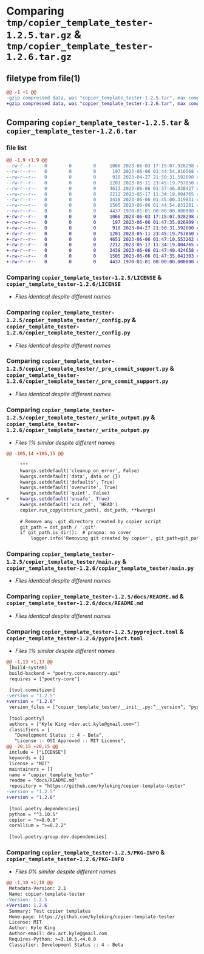 # Comparing `tmp/copier_template_tester-1.2.5.tar.gz` & `tmp/copier_template_tester-1.2.6.tar.gz`

## filetype from file(1)

```diff
@@ -1 +1 @@
-gzip compressed data, was "copier_template_tester-1.2.5.tar", max compression
+gzip compressed data, was "copier_template_tester-1.2.6.tar", max compression
```

## Comparing `copier_template_tester-1.2.5.tar` & `copier_template_tester-1.2.6.tar`

### file list

```diff
@@ -1,9 +1,9 @@
--rw-r--r--   0        0        0     1066 2023-06-03 17:15:07.928298 copier_template_tester-1.2.5/LICENSE
--rw-r--r--   0        0        0      197 2023-06-06 01:44:54.816568 copier_template_tester-1.2.5/copier_template_tester/__init__.py
--rw-r--r--   0        0        0      918 2023-04-27 21:50:31.592600 copier_template_tester-1.2.5/copier_template_tester/_config.py
--rw-r--r--   0        0        0     1201 2023-05-11 23:45:19.757850 copier_template_tester-1.2.5/copier_template_tester/_pre_commit_support.py
--rw-r--r--   0        0        0     4613 2023-06-06 01:37:46.038427 copier_template_tester-1.2.5/copier_template_tester/_write_output.py
--rw-r--r--   0        0        0     2212 2023-05-17 11:34:19.004765 copier_template_tester-1.2.5/copier_template_tester/main.py
--rw-r--r--   0        0        0     3438 2023-06-06 01:45:00.319831 copier_template_tester-1.2.5/docs/README.md
--rw-r--r--   0        0        0     1505 2023-06-06 01:44:54.831281 copier_template_tester-1.2.5/pyproject.toml
--rw-r--r--   0        0        0     4437 1970-01-01 00:00:00.000000 copier_template_tester-1.2.5/PKG-INFO
+-rw-r--r--   0        0        0     1066 2023-06-03 17:15:07.928298 copier_template_tester-1.2.6/LICENSE
+-rw-r--r--   0        0        0      197 2023-06-06 01:47:35.026909 copier_template_tester-1.2.6/copier_template_tester/__init__.py
+-rw-r--r--   0        0        0      918 2023-04-27 21:50:31.592600 copier_template_tester-1.2.6/copier_template_tester/_config.py
+-rw-r--r--   0        0        0     1201 2023-05-11 23:45:19.757850 copier_template_tester-1.2.6/copier_template_tester/_pre_commit_support.py
+-rw-r--r--   0        0        0     4651 2023-06-06 01:47:10.553262 copier_template_tester-1.2.6/copier_template_tester/_write_output.py
+-rw-r--r--   0        0        0     2212 2023-05-17 11:34:19.004765 copier_template_tester-1.2.6/copier_template_tester/main.py
+-rw-r--r--   0        0        0     3438 2023-06-06 01:47:40.424658 copier_template_tester-1.2.6/docs/README.md
+-rw-r--r--   0        0        0     1505 2023-06-06 01:47:35.041303 copier_template_tester-1.2.6/pyproject.toml
+-rw-r--r--   0        0        0     4437 1970-01-01 00:00:00.000000 copier_template_tester-1.2.6/PKG-INFO
```

### Comparing `copier_template_tester-1.2.5/LICENSE` & `copier_template_tester-1.2.6/LICENSE`

 * *Files identical despite different names*

### Comparing `copier_template_tester-1.2.5/copier_template_tester/_config.py` & `copier_template_tester-1.2.6/copier_template_tester/_config.py`

 * *Files identical despite different names*

### Comparing `copier_template_tester-1.2.5/copier_template_tester/_pre_commit_support.py` & `copier_template_tester-1.2.6/copier_template_tester/_pre_commit_support.py`

 * *Files identical despite different names*

### Comparing `copier_template_tester-1.2.5/copier_template_tester/_write_output.py` & `copier_template_tester-1.2.6/copier_template_tester/_write_output.py`

 * *Files 1% similar despite different names*

```diff
@@ -105,14 +105,15 @@
 
     """
     kwargs.setdefault('cleanup_on_error', False)
     kwargs.setdefault('data', data or {})
     kwargs.setdefault('defaults', True)
     kwargs.setdefault('overwrite', True)
     kwargs.setdefault('quiet', False)
+    kwargs.setdefault('unsafe', True)
     kwargs.setdefault('vcs_ref', 'HEAD')
     copier.run_copy(str(src_path), dst_path, **kwargs)
 
     # Remove any .git directory created by copier script
     git_path = dst_path / '.git'
     if git_path.is_dir():  # pragma: no cover
         logger.info('Removing git created by copier', git_path=git_path)
```

### Comparing `copier_template_tester-1.2.5/copier_template_tester/main.py` & `copier_template_tester-1.2.6/copier_template_tester/main.py`

 * *Files identical despite different names*

### Comparing `copier_template_tester-1.2.5/docs/README.md` & `copier_template_tester-1.2.6/docs/README.md`

 * *Files identical despite different names*

### Comparing `copier_template_tester-1.2.5/pyproject.toml` & `copier_template_tester-1.2.6/pyproject.toml`

 * *Files 1% similar despite different names*

```diff
@@ -1,13 +1,13 @@
 [build-system]
 build-backend = "poetry.core.masonry.api"
 requires = ["poetry-core"]
 
 [tool.commitizen]
-version = "1.2.5"
+version = "1.2.6"
 version_files = ["copier_template_tester/__init__.py:^__version", "pyproject.toml:^version"]
 
 [tool.poetry]
 authors = ["Kyle King <dev.act.kyle@gmail.com>"]
 classifiers = [
   "Development Status :: 4 - Beta",
   "License :: OSI Approved :: MIT License",
@@ -20,15 +20,15 @@
 include = ["LICENSE"]
 keywords = []
 license = "MIT"
 maintainers = []
 name = "copier_template_tester"
 readme = "docs/README.md"
 repository = "https://github.com/kyleking/copier-template-tester"
-version = "1.2.5"
+version = "1.2.6"
 
 [tool.poetry.dependencies]
 python = "^3.10.5"
 copier = ">=8.0.0"
 corallium = ">=0.2.2"
 
 [tool.poetry.group.dev.dependencies]
```

### Comparing `copier_template_tester-1.2.5/PKG-INFO` & `copier_template_tester-1.2.6/PKG-INFO`

 * *Files 0% similar despite different names*

```diff
@@ -1,10 +1,10 @@
 Metadata-Version: 2.1
 Name: copier-template-tester
-Version: 1.2.5
+Version: 1.2.6
 Summary: Test copier templates
 Home-page: https://github.com/kyleking/copier-template-tester
 License: MIT
 Author: Kyle King
 Author-email: dev.act.kyle@gmail.com
 Requires-Python: >=3.10.5,<4.0.0
 Classifier: Development Status :: 4 - Beta
```

